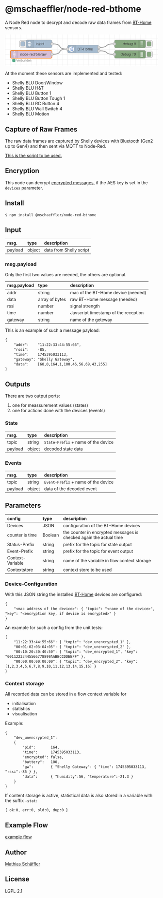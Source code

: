 # @mschaeffler/node-red-bthome

A Node Red node to decrypt and decode raw data frames from [BT-Home](https://bthome.io) sensors.

![image of example flow](https://github.com/m-schaeffler/node-red-my-nodes/raw/main/node-red-bthome/examples/bthome.png)

At the moment these sensors are implemented and tested:
- Shelly BLU Door/Window
- Shelly BLU H&T
- Shelly BLU Button 1
- Shelly BLU Button Tough 1
- Shelly BLU RC Button 4
- Shelly BLU Wall Switch 4
- Shelly BLU Motion

## Capture of Raw Frames

The raw data frames are captured by Shelly devices with Bluetooth (Gen2 up to Gen4) and then sent via MQTT to Node-Red.

[This is the script to be used.](https://raw.githubusercontent.com/m-schaeffler/ShellyScripts/refs/heads/main/ShellyBlu.js)

## Encryption

This node can decrypt [encrypted messages](https://bthome.io/encryption/), if the AES key is set in the `devices` parameter.

## Install

```
$ npm install @mschaeffler/node-red-bthome
```

## Input

|msg.    | type   | description                       |
|:-------|:-------|:----------------------------------|
|payload | object | data from Shelly script|

### msg.payload

Only the first two values are needed, the others are optional.

|msg.payload| type   | description                       |
|:----------|:-------|:----------------------------------|
|addr       | string |mac of the BT-Home device (needed) |
|data       | array of bytes|raw BT-Home message (needed) |
|rssi       | number |signal strength |
|time       | number |Javscript timestamp of the reception |
|gateway    | string |name of the geteway |

This is an example of such a message payload:
```
{
    "addr":    "11:22:33:44:55:66",
    "rssi":    -85,
    "time":    1745395033113,
    "gateway": "Shelly Gateway",
    "data":    [68,0,164,1,100,46,56,69,43,255]
}
```

## Outputs

There are two output ports:
1. one for meassurement values (states)
2. one for actions done with the devices (events)

### State

|msg.    | type   | description                       |
|:-------|:-------|:----------------------------------|
|topic   | string | `State-Prefix` + name of the device|
|payload | object | decoded state data|

### Events

|msg.    | type   | description                       |
|:-------|:-------|:----------------------------------|
|topic   | string | `Event-Prefix` + name of the device|
|payload | object | data of the decoded event|

## Parameters

|config       | type   | description                       |
|:------------|:-------|:----------------------------------|
|Devices      | JSON   | configuration of the BT-Home devices |
|counter is time|Boolean| the counter in encrypted messages is checked again the actual time |
|Status-Prefix| string | prefix for the topic for state output |
|Event-Prefix | string | prefix for the topic for event output |
|Context-Variable| string | name of the variable in flow context storage |
|Contextstore | string | context store to be used |

### Device-Configuration

With this JSON string the installed [BT-Home](https://bthome.io) devices are configured:
```
{
    "<mac address of the device>": { "topic": "<name of the device>", "key": "<encryption key, if device is encrypted>" }
}
```

An example for such a config from the unit tests:
```
{
    "11:22:33:44:55:66": { "topic": "dev_unencrypted_1" },
    "00:01:02:03:04:05": { "topic": "dev_unencrypted_2" },
    "00:10:20:30:40:50": { "topic": "dev_encrypted_1", "key": "00112233445566778899AABBCCDDEEFF" },
    "00:00:00:00:00:00": { "topic": "dev_encrypted_2", "key": [1,2,3,4,5,6,7,8,9,10,11,12,13,14,15,16] }
}
```

### Context storage

All recorded data can be stored in a flow context variable for
- initialisation
- statistics
- visualisation

Example:
```
{
    "dev_unencrypted_1":
    {
        "pid":       164,
        "time":      1745395033113,
        "encrypted": false,
        "battery":   100,
        "gw":        { "Shelly Gateway": { "time": 1745395033113, "rssi":-85 } },
        "data":      { "humidity":56, "temperature":-21.3 }
    }
}
```

If content storage is active, statistical data is also stored in a variable with the suffix `-stat`:
```
{ ok:0, err:0, old:0, dup:0 }
```

## Example Flow

[example flow](https://github.com/m-schaeffler/node-red-my-nodes/raw/main/node-red-bthome/examples/bthome.json)

## Author

[Mathias Schäffler](https://github.com/m-schaeffler)

## License

LGPL-2.1
